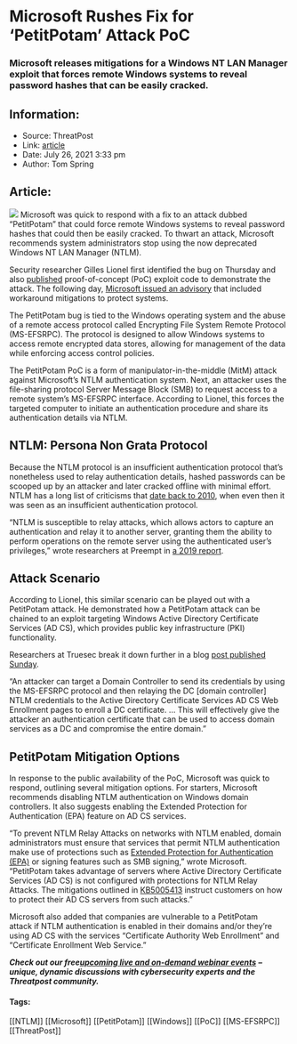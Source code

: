 # Microsoft Rushes Fix for ‘PetitPotam’ Attack PoC
### Microsoft releases mitigations for a Windows NT LAN Manager exploit that forces remote Windows systems to reveal password hashes that can be easily cracked. 

## Information:
+ Source: ThreatPost
+ Link: [article](https://kasperskycontenthub.com/threatpost-global/?p=168163)
+ Date: July 26, 2021  3:33 pm
+ Author: Tom Spring


## Article:
![](https://media.threatpost.com/wp-content/uploads/sites/103/2021/07/26141726/Windows-Abstract.jpg)
Microsoft was quick to respond with a fix to an attack dubbed “PetitPotam” that could force remote Windows systems to reveal password hashes that could then be easily cracked. To thwart an attack, Microsoft recommends system administrators stop using the now deprecated Windows NT LAN Manager (NTLM).


Security researcher Gilles Lionel first identified the bug on Thursday and also [published](https://github.com/topotam/PetitPotam) proof-of-concept (PoC) exploit code to demonstrate the attack. The following day, [Microsoft issued an advisory](https://msrc.microsoft.com/update-guide/vulnerability/ADV210003) that included workaround mitigations to protect systems.


The PetitPotam bug is tied to the Windows operating system and the abuse of a remote access protocol called Encrypting File System Remote Protocol (MS-EFSRPC). The protocol is designed to allow Windows systems to access remote encrypted data stores, allowing for management of the data while enforcing access control policies.



The PetitPotam PoC is a form of manipulator-in-the-middle (MitM) attack against Microsoft’s NTLM authentication system. Next, an attacker uses the file-sharing protocol Server Message Block (SMB) to request access to a remote system’s MS-EFSRPC interface. According to Lionel, this forces the targeted computer to initiate an authentication procedure and share its authentication details via NTLM.


**NTLM: Persona Non Grata Protocol**
------------------------------------


Because the NTLM protocol is an insufficient authentication protocol that’s nonetheless used to relay authentication details, hashed passwords can be scooped up by an attacker and later cracked offline with minimal effort. NTLM has a long list of criticisms that [date back to 2010](https://threatpost.com/ntlm-authentication-still-security-risk-081310/74330/), when even then it was seen as an insufficient authentication protocol.


“NTLM is susceptible to relay attacks, which allows actors to capture an authentication and relay it to another server, granting them the ability to perform operations on the remote server using the authenticated user’s privileges,” wrote researchers at Preempt in [a 2019 report](https://threatpost.com/critical-microsoft-rce-bugs-windows/145572/).


**Attack Scenario**
-------------------


According to Lionel, this similar scenario can be played out with a PetitPotam attack. He demonstrated how a PetitPotam attack can be chained to an exploit targeting Windows Active Directory Certificate Services (AD CS), which provides public key infrastructure (PKI) functionality.


Researchers at Truesec break it down further in a blog [post published Sunday](https://blog.truesec.com/2021/07/25/mitigating-ntlm-relay-attacks-on-active-directory-certificate-services-ad-cs-adv210003-kb5005413-petitpotam/).


“An attacker can target a Domain Controller to send its credentials by using the MS-EFSRPC protocol and then relaying the DC [domain controller] NTLM credentials to the Active Directory Certificate Services AD CS Web Enrollment pages to enroll a DC certificate. … This will effectively give the attacker an authentication certificate that can be used to access domain services as a DC and compromise the entire domain.”


**PetitPotam Mitigation Options**
---------------------------------


In response to the public availability of the PoC, Microsoft was quick to respond, outlining several mitigation options. For starters, Microsoft recommends disabling NTLM authentication on Windows domain controllers. It also suggests enabling the Extended Protection for Authentication (EPA) feature on AD CS services.


“To prevent NTLM Relay Attacks on networks with NTLM enabled, domain administrators must ensure that services that permit NTLM authentication make use of protections such as [Extended Protection for Authentication (EPA)](https://docs.microsoft.com/en-us/security-updates/securityadvisories/2009/973811) or signing features such as SMB signing,” wrote Microsoft. “PetitPotam takes advantage of servers where Active Directory Certificate Services (AD CS) is not configured with protections for NTLM Relay Attacks. The mitigations outlined in [KB5005413](https://support.microsoft.com/help/5005413) instruct customers on how to protect their AD CS servers from such attacks.”


Microsoft also added that companies are vulnerable to a PetitPotam attack if NTLM authentication is enabled in their domains and/or they’re using AD CS with the services “Certificate Authority Web Enrollment” and “Certificate Enrollment Web Service.”


***Check out our free***[***upcoming live and on-demand webinar events***](https://threatpost.com/category/webinars/) ***– unique, dynamic discussions with cybersecurity experts and the Threatpost community.***




#### Tags:
[[NTLM]] [[Microsoft]] [[PetitPotam]] [[Windows]] [[PoC]] [[MS-EFSRPC]] [[ThreatPost]]

